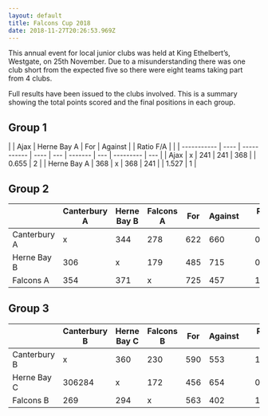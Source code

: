 ```yaml
---
layout: default
title: Falcons Cup 2018
date: 2018-11-27T20:26:53.969Z
---
```

This annual event for local junior clubs was held at King Ethelbert’s, Westgate, on 25th November.
Due to a misunderstanding there was one club short from the expected five so there were eight teams taking part from 4 clubs.

Full results have been issued to the clubs involved. This is a summary showing the total points scored and the final positions in each group.

## Group 1

|             | Ajax | Herne Bay A | For | Against |     | Ratio F/A |     |
| ----------- | ---- | ----------- | ---- | --- | ------- | --- | --------- | --- |
| Ajax        | x    | 241         | 241 | 368     |     | 0.655     | 2   |
| Herne Bay A | 368  | x           | 368 | 241     |     | 1.527     | 1   |

## Group 2

|             | Canterbury A | Herne Bay B | Falcons A | For | Against |     | Ratio F/A |     |
| ----------- | ---- | ----------- | ---- | --- | ------- | --- | --------- | --- |
| Canterbury A  | x    | 344  | 278  | 622 | 660  |     | 0.942     | 2   |
| Herne Bay B | 306  | x    | 179   | 485 | 715   |     | 0.678    | 3   |
| Falcons A  | 354  | 371   | x    | 725  | 457     |     |           1.586|   1  |


## Group 3

|             | Canterbury B | Herne Bay C | Falcons B | For | Against |     | Ratio F/A |     |
| ----------- | ---- | ----------- | ---- | --- | ------- | --- | --------- | --- |
| Canterbury B  | x    | 360 | 230  | 590 | 553  |     | 1.067   | 2   |
| Herne Bay C | 306284| x    | 172   | 456 | 654   |     | 0.697   | 3   |
| Falcons B  | 269  | 294   | x    | 563  | 402     |     |           1.400|   1  |
